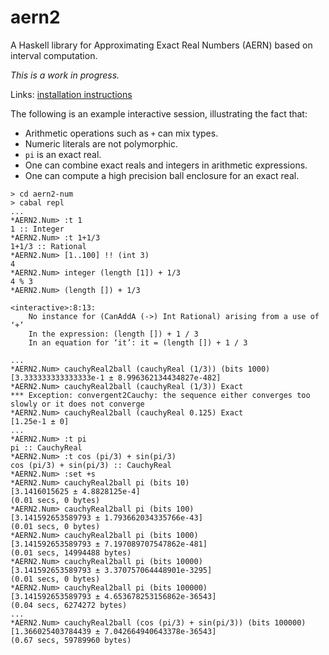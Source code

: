 # aern2
A Haskell library for Approximating Exact Real Numbers (AERN) based on interval computation.

*This is a work in progress.*

Links: [installation instructions](docs/INSTALL.md)

The following is an example interactive session, illustrating
the fact that:
* Arithmetic operations such as `+` can mix types.
* Numeric literals are not polymorphic.
* `pi` is an exact real.
* One can combine exact reals and integers in arithmetic expressions.
* One can compute a high precision ball enclosure for an exact real.

```
> cd aern2-num
> cabal repl
...
*AERN2.Num> :t 1
1 :: Integer
*AERN2.Num> :t 1+1/3
1+1/3 :: Rational
*AERN2.Num> [1..100] !! (int 3)
4
*AERN2.Num> integer (length [1]) + 1/3
4 % 3
*AERN2.Num> (length []) + 1/3

<interactive>:8:13:
    No instance for (CanAddA (->) Int Rational) arising from a use of ‘+’
    In the expression: (length []) + 1 / 3
    In an equation for ‘it’: it = (length []) + 1 / 3

...
*AERN2.Num> cauchyReal2ball (cauchyReal (1/3)) (bits 1000)
[3.333333333333333e-1 ± 8.996362134434827e-482]
*AERN2.Num> cauchyReal2ball (cauchyReal (1/3)) Exact
*** Exception: convergent2Cauchy: the sequence either converges too slowly or it does not converge
*AERN2.Num> cauchyReal2ball (cauchyReal 0.125) Exact
[1.25e-1 ± 0]
...
*AERN2.Num> :t pi
pi :: CauchyReal
*AERN2.Num> :t cos (pi/3) + sin(pi/3)
cos (pi/3) + sin(pi/3) :: CauchyReal
*AERN2.Num> :set +s
*AERN2.Num> cauchyReal2ball pi (bits 10)
[3.1416015625 ± 4.8828125e-4]
(0.01 secs, 0 bytes)
*AERN2.Num> cauchyReal2ball pi (bits 100)
[3.141592653589793 ± 1.793662034335766e-43]
(0.01 secs, 0 bytes)
*AERN2.Num> cauchyReal2ball pi (bits 1000)
[3.141592653589793 ± 7.197089707547862e-481]
(0.01 secs, 14994488 bytes)
*AERN2.Num> cauchyReal2ball pi (bits 10000)
[3.141592653589793 ± 3.370757064448901e-3295]
(0.01 secs, 0 bytes)
*AERN2.Num> cauchyReal2ball pi (bits 100000)
[3.141592653589793 ± 4.653678253156862e-36543]
(0.04 secs, 6274272 bytes)
...
*AERN2.Num> cauchyReal2ball (cos (pi/3) + sin(pi/3)) (bits 100000)
[1.366025403784439 ± 7.042664940643378e-36543]
(0.67 secs, 59789960 bytes)
```
